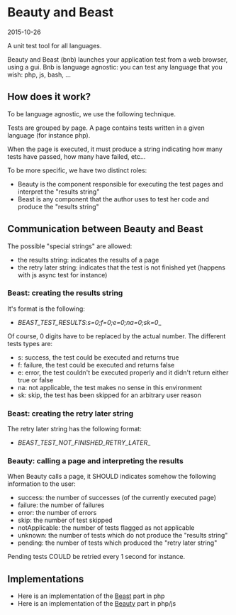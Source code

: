 Beauty and Beast
======================
2015-10-26





A unit test tool for all languages.


Beauty and Beast (bnb) launches your application test from a web browser, using a gui.
Bnb is language agnostic: you can test any language that you wish: php, js, bash, ...





How does it work?
---------------------


To be language agnostic, we use the following technique.


Tests are grouped by page.
A page contains tests written in a given language (for instance php).

When the page is executed, it must produce a string indicating how many tests have passed,
how many have failed, etc...



To be more specific, we have two distinct roles: 


- Beauty is the component responsible for executing the test pages and interpret the "results string"
- Beast is any component that the author uses to test her code and produce the "results string"



Communication between Beauty and Beast
------------------------------------------

The possible "special strings" are allowed:

- the results string: indicates the results of a page 
- the retry later string: indicates that the test is not finished yet (happens with js async test for instance)



### Beast: creating the results string
 
It's format is the following:
 
-  _BEAST_TEST_RESULTS:s=0;f=0;e=0;na=0;sk=0__

Of course, 0 digits have to be replaced by the actual number.
The different tests types are:

- s: success, the test could be executed and returns true
- f: failure, the test could be executed and returns false
- e: error, the test couldn't be executed properly and it didn't return either true or false 
- na: not applicable, the test makes no sense in this environment
- sk: skip, the test has been skipped for an arbitrary user reason

 
### Beast: creating the retry later string
 
The retry later string has the following format:
 
-  _BEAST_TEST_NOT_FINISHED_RETRY_LATER__
 

### Beauty: calling a page and interpreting the results

When Beauty calls a page, it SHOULD indicates somehow the following information to the user:

- success: the number of successes (of the currently executed page)
- failure: the number of failures
- error: the number of errors
- skip: the number of test skipped
- notApplicable: the number of tests flagged as not applicable
- unknown: the number of tests which do not produce the "results string"
- pending: the number of tests which produced the "retry later string"


Pending tests COULD be retried every 1 second for instance.



Implementations
-------------------

- Here is an implementation of the [Beast](https://github.com/lingtalfi/PhpBeast) part in php
- Here is an implementation of the [Beauty](https://github.com/lingtalfi/Beauty) part in php/js


